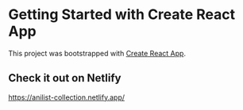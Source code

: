 # Getting Started with Create React App

This project was bootstrapped with [Create React App](https://github.com/facebook/create-react-app).

## Check it out on Netlify

https://anilist-collection.netlify.app/
